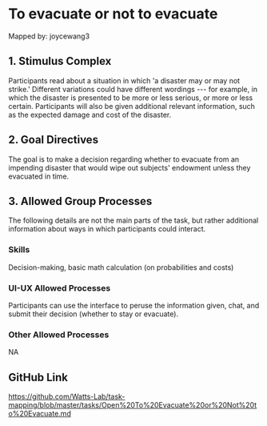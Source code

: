# To evacuate or not to evacuate

Mapped by: joycewang3 

## 1. Stimulus Complex 
Participants read about a situation in which 'a disaster may or may not strike.' Different variations could have different wordings --- for example, in which the disaster is presented to be more or less serious, or more or less certain. Participants will also be given additional relevant information, such as the expected damage and cost of the disaster.

## 2. Goal Directives 
The goal is to make a decision regarding whether to evacuate from an impending disaster that would wipe out subjects' endowment unless they evacuated in time.

## 3. Allowed Group Processes 
The following details are not the main parts of the task, but rather additional information about ways in which participants could interact.

### Skills 
Decision-making, basic math calculation (on probabilities and costs)

### UI-UX Allowed Processes
Participants can use the interface to peruse the information given, chat, and submit their decision (whether to stay or evacuate).

### Other Allowed Processes
NA

## GitHub Link 
https://github.com/Watts-Lab/task-mapping/blob/master/tasks/Open%20To%20Evacuate%20or%20Not%20to%20Evacuate.md
